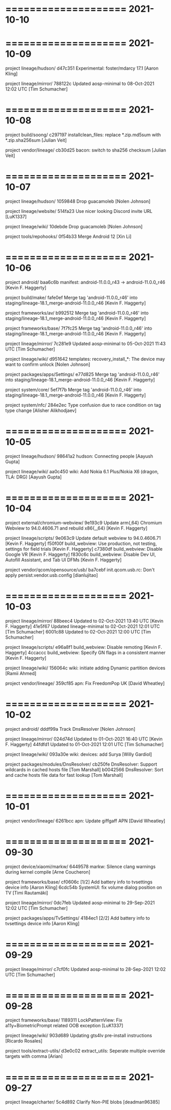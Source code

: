 ====================
     2021-10-10    
====================

====================
     2021-10-09    
====================
project lineage/hudson/
d47c351  Experimental: foster/mdarcy 17.1  [Aaron Kling]

project lineage/mirror/
788122c  Updated aosp-minimal to 08-Oct-2021 12:02 UTC  [Tim Schumacher]

====================
     2021-10-08    
====================
project build/soong/
c297197  installclean_files: replace *.zip.md5sum with *.zip.sha256sum  [Julian Veit]

project vendor/lineage/
cb30d25  bacon: switch to sha256 checksum  [Julian Veit]

====================
     2021-10-07    
====================
project lineage/hudson/
1059848  Drop guacamoleb  [Nolen Johnson]

project lineage/website/
514fa23  Use nicer looking Discord invite URL  [LuK1337]

project lineage/wiki/
10debde  Drop guacamoleb  [Nolen Johnson]

project tools/repohooks/
0f54b33  Merge Android 12  [Xin Li]

====================
     2021-10-06    
====================
project android/
baa6c6b  manifest: android-11.0.0_r43 -> android-11.0.0_r46  [Kevin F. Haggerty]

project build/make/
fafe0ef  Merge tag 'android-11.0.0_r46' into staging/lineage-18.1_merge-android-11.0.0_r46  [Kevin F. Haggerty]

project frameworks/av/
b992512  Merge tag 'android-11.0.0_r46' into staging/lineage-18.1_merge-android-11.0.0_r46  [Kevin F. Haggerty]

project frameworks/base/
7f7fc25  Merge tag 'android-11.0.0_r46' into staging/lineage-18.1_merge-android-11.0.0_r46  [Kevin F. Haggerty]

project lineage/mirror/
7c281e9  Updated aosp-minimal to 05-Oct-2021 11:43 UTC  [Tim Schumacher]

project lineage/wiki/
d951642  templates: recovery_install_*: The device may want to confirm unlock  [Nolen Johnson]

project packages/apps/Settings/
e77d825  Merge tag 'android-11.0.0_r46' into staging/lineage-18.1_merge-android-11.0.0_r46  [Kevin F. Haggerty]

project system/core/
5ef7f7b  Merge tag 'android-11.0.0_r46' into staging/lineage-18.1_merge-android-11.0.0_r46  [Kevin F. Haggerty]

project system/nfc/
284e2ec  Type confusion due to race condition on tag type change  [Alisher Alikhodjaev]

====================
     2021-10-05    
====================
project lineage/hudson/
98641a2  hudson: Connecting people  [Aayush Gupta]

project lineage/wiki/
aa0c450  wiki: Add Nokia 6.1 Plus/Nokia X6 (dragon, TLA: DRG)  [Aayush Gupta]

====================
     2021-10-04    
====================
project external/chromium-webview/
9e193c9  Update arm{,64} Chromium Webview to 94.0.4606.71 and rebuild x86{,_64}  [Kevin F. Haggerty]

project lineage/scripts/
9e063c9  Update default webview to 94.0.4606.71  [Kevin F. Haggerty]
f50f00f  build_webview: Use production, not testing, settings for field trials  [Kevin F. Haggerty]
c7380df  build_webview: Disable Google VR  [Kevin F. Haggerty]
f830c6c  build_webview: Disable Dev UI, Autofill Assistant, and Tab UI DFMs  [Kevin F. Haggerty]

project vendor/qcom/opensource/usb/
ba7cebf  init.qcom.usb.rc: Don't apply persist.vendor.usb.config  [dianlujitao]

====================
     2021-10-03    
====================
project lineage/mirror/
88beec4  Updated to 02-Oct-2021 13:40 UTC  [Kevin F. Haggerty]
41e5f67  Updated lineage-minimal to 02-Oct-2021 12:01 UTC  [Tim Schumacher]
6001c88  Updated to 02-Oct-2021 12:00 UTC  [Tim Schumacher]

project lineage/scripts/
e96a8f1  build_webview: Disable remoting  [Kevin F. Haggerty]
4ccaccc  build_webview: Specify GN flags in a consistent manner  [Kevin F. Haggerty]

project lineage/wiki/
156064c  wiki: initiate adding Dynamic partition devices  [Ramii Ahmed]

project vendor/lineage/
359cf85  apn: Fix FreedomPop UK  [David Wheatley]

====================
     2021-10-02    
====================
project android/
dddf99a  Track DnsResolver  [Nolen Johnson]

project lineage/mirror/
024d74d  Updated to 01-Oct-2021 16:40 UTC  [Kevin F. Haggerty]
44fdfd1  Updated to 01-Oct-2021 12:01 UTC  [Tim Schumacher]

project lineage/wiki/
093a30e  wiki: devices: add Surya  [Willy Gardiol]

project packages/modules/DnsResolver/
cb250fe  DnsResolver: Support wildcards in cached hosts file  [Tom Marshall]
b0042566  DnsResolver: Sort and cache hosts file data for fast lookup  [Tom Marshall]

====================
     2021-10-01    
====================
project vendor/lineage/
6261bcc  apn: Update giffgaff APN  [David Wheatley]

====================
     2021-09-30    
====================
project device/xiaomi/markw/
6449578  markw: Silence clang warnings during kernel compile  [Arne Coucheron]

project frameworks/base/
cf0606c  [1/2] Add battery info to tvsettings device info  [Aaron Kling]
6cdc54b  SystemUI: fix volume dialog position on TV  [Timi Rautamäki]

project lineage/mirror/
0dc7feb  Updated aosp-minimal to 29-Sep-2021 12:02 UTC  [Tim Schumacher]

project packages/apps/TvSettings/
4184ec1  [2/2] Add battery info to tvsettings device info  [Aaron Kling]

====================
     2021-09-29    
====================
project lineage/mirror/
c7cf0fc  Updated aosp-minimal to 28-Sep-2021 12:02 UTC  [Tim Schumacher]

====================
     2021-09-28    
====================
project frameworks/base/
1189311  LockPatternView: Fix a11y+BiometricPrompt related OOB exception  [LuK1337]

project lineage/wiki/
903d689  Updating gts4lv pre-install instructions  [Ricardo Rosales]

project tools/extract-utils/
d3e0c02  extract_utils: Seperate multiple override targets with comma  [Arian]

====================
     2021-09-27    
====================
project lineage/charter/
5c4d892  Clarify Non-PIE blobs  [deadman96385]

